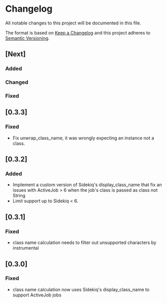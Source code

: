 # Changelog
All notable changes to this project will be documented in this file.

The format is based on [Keep a Changelog](http://keepachangelog.com/en/1.0.0/)
and this project adheres to [Semantic Versioning](http://semver.org/spec/v2.0.0.html).

## [Next]
### Added
### Changed
### Fixed

## [0.3.3]
### Fixed
- Fix unwrap_class_name, it was wrongly expecting an instance not a class.

## [0.3.2]
### Added
- Implement a custom version of Sidekiq's display\_class\_name that fix an issues with ActiveJob > 6 when the job's class is passed as class not String
- Limit support up to Sidekiq < 6. 

## [0.3.1]
### Fixed
- class name calculation needs to filter out unsupported characters by instrumental

## [0.3.0]
### Fixed
- class name calculation now uses Sidekiq's display\_class\_name to support ActiveJob jobs

